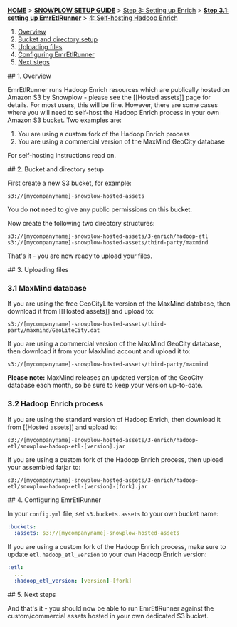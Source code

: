 <a name="top" />

[**HOME**](Home) > [**SNOWPLOW SETUP GUIDE**](Setting-up-Snowplow) > [Step 3: Setting up Enrich](Setting-up-enrich) > [**Step 3.1: setting up EmrEtlRunner**](Setting-up-EmrEtlRunner) > [4: Self-hosting Hadoop Enrich](4-Self-hosting-Hadoop-Enrich)

1. [Overview](#overview)
2. [Bucket and directory setup](#bucket-setup)
3. [Uploading files](#files)
4. [Configuring EmrEtlRunner](#configure)
5. [Next steps](#next-steps)

<a name="usage-overview"/>
## 1. Overview

EmrEtlRunner runs Hadoop Enrich resources which are publically hosted on Amazon S3 by Snowplow - please see the [[Hosted assets]] page for details. For most users, this will be fine. However, there are some cases where you will need to self-host the Hadoop Enrich process in your own Amazon S3 bucket. Two examples are:

1. You are using a custom fork of the Hadoop Enrich process
2. You are using a commercial version of the MaxMind GeoCity database

For self-hosting instructions read on.

<a name="bucket-setup"/>
## 2. Bucket and directory setup

First create a new S3 bucket, for example:

    s3://[mycompanyname]-snowplow-hosted-assets

You do **not** need to give any public permissions on this bucket.

Now create the following two directory structures:

    s3://[mycompanyname]-snowplow-hosted-assets/3-enrich/hadoop-etl
    s3://[mycompanyname]-snowplow-hosted-assets/third-party/maxmind

That's it - you are now ready to upload your files.

<a name="files"/>
## 3. Uploading files

### 3.1 MaxMind database

If you are using the free GeoCityLite version of the MaxMind database, then download it from [[Hosted assets]] and upload to:

    s3://[mycompanyname]-snowplow-hosted-assets/third-party/maxmind/GeoLiteCity.dat

If you are using a commercial version of the MaxMind GeoCity database, then download it from your MaxMind account and upload it to:

    s3://[mycompanyname]-snowplow-hosted-assets/third-party/maxmind

**Please note:** MaxMind releases an updated version of the GeoCity database each month, so be sure to keep your version up-to-date.

### 3.2 Hadoop Enrich process

If you are using the standard version of Hadoop Enrich, then download it from [[Hosted assets]] and upload to:

    s3://[mycompanyname]-snowplow-hosted-assets/3-enrich/hadoop-etl/snowplow-hadoop-etl-[version].jar

If you are using a custom fork of the Hadoop Enrich process, then upload your assembled fatjar to:

    s3://[mycompanyname]-snowplow-hosted-assets/3-enrich/hadoop-etl/snowplow-hadoop-etl-[version]-[fork].jar

<a name="configure"/>
## 4. Configuring EmrEtlRunner

In your `config.yml` file, set `s3.buckets.assets` to your own bucket name:

```yaml
:buckets:
  :assets: s3://[mycompanyname]-snowplow-hosted-assets
```

If you are using a custom fork of the Hadoop Enrich process, make sure to update `etl.hadoop_etl_version` to your own Hadoop Enrich version:

```yaml
:etl:
  ...
  :hadoop_etl_version: [version]-[fork]
```

<a name="next-steps" />
## 5. Next steps

And that's it - you should now be able to run EmrEtlRunner against the custom/commercial assets hosted in your own dedicated S3 bucket.
